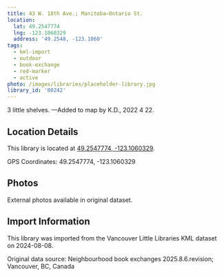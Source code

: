 ```yaml
---
title: 43 W. 18th Ave.; Manitoba—Ontario St.
location:
  lat: 49.2547774
  lng: -123.1060329
  address: '49.2548, -123.1060'
tags:
  - kml-import
  - outdoor
  - book-exchange
  - red-marker
  - active
photo: /images/libraries/placeholder-library.jpg
library_id: '00242'
---
```

3 little shelves.
—Added to map by K.D., 2022 4 22. 

## Location Details

This library is located at [49.2547774, -123.1060329](https://www.google.com/maps?q=49.2547774,-123.1060329).

GPS Coordinates: 49.2547774, -123.1060329

## Photos

External photos available in original dataset.

## Import Information

This library was imported from the Vancouver Little Libraries KML dataset on 2024-08-08.

Original data source: Neighbourhood book exchanges 2025.8.6.revision; Vancouver, BC, Canada
